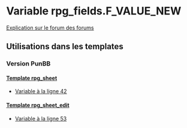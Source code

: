 # Variable rpg_fields.F_VALUE_NEW
[Explication sur le forum des forums](http://forum.forumactif.com/t294113-listing-des-variables#rpg_fields.F_VALUE_NEW)

## Utilisations dans les templates

### Version PunBB

#### [Template rpg_sheet](punbb/rpg_sheet.md)
* [Variable à la ligne 42](../punbb/rpg_sheet.tpl#L42)

#### [Template rpg_sheet_edit](punbb/rpg_sheet_edit.md)
* [Variable à la ligne 53](../punbb/rpg_sheet_edit.tpl#L53)